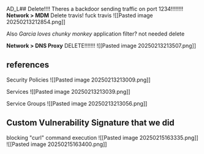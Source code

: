 AD_L## Delete!!!!
Theres a backdoor sending traffic on port 1234!!!!!!!!
**Network > MDM**
Delete travis! fuck travis
![[Pasted image 20250213212854.png]]

Also *Garcia loves chunky monkey* application filter? not needed delete

**Network > DNS Proxy** DELETE!!!!!!!
![[Pasted image 20250213213507.png]]



## references
Security Policies
![[Pasted image 20250213213009.png]]

Services
![[Pasted image 20250213213039.png]]

Service Groups
![[Pasted image 20250213213056.png]]

## Custom Vulnerability Signature that we did
blocking "curl" command execution
![[Pasted image 20250215163335.png]]
![[Pasted image 20250215163400.png]]
